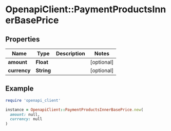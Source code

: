 # OpenapiClient::PaymentProductsInnerBasePrice

## Properties

| Name | Type | Description | Notes |
| ---- | ---- | ----------- | ----- |
| **amount** | **Float** |  | [optional] |
| **currency** | **String** |  | [optional] |

## Example

```ruby
require 'openapi_client'

instance = OpenapiClient::PaymentProductsInnerBasePrice.new(
  amount: null,
  currency: null
)
```

